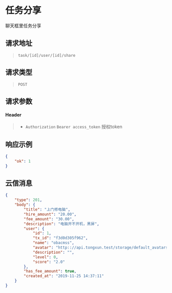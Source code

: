 # 任务分享

聊天框里任务分享

## 请求地址

> `task/[id]/user/[id]/share`

## 请求类型

> `POST`

## 请求参数

#### Header

> - `Authorization` `Bearer access_token` 授权token

## 响应示例

```json
{
    "ok": 1
}
```

## 云信消息

```json
{
    "type": 201,
    "body": {
        "title": "上门修电脑",
        "hire_amount": "20.00",
        "fee_amount": "30.00",
        "description": "电脑开不开机，黑屏",
        "user": {
            "id": 1,
            "tx_id": "f3d0d305f962",
            "name": "obacmss",
            "avatar": "http:://api.tongxun.test/storage/default_avatars/pic_020.jpg",
            "description": "",
            "level": 0,
            "score": "2.0"
        },
        "has_fee_amount": true,
        "created_at": "2019-11-25 14:37:11"
    }
}
```
